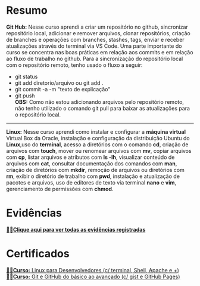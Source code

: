# Resumo

**Git Hub:** Nesse curso aprendi a criar um repositório no github, sincronizar repositório local, adicionar e remover arquivos, clonar repositórios, criação de branches e operações com branches, stashes, tags, enviar e receber atualizações através do terminal via VS Code.
Uma parte importante do curso se concentra nas boas práticas em relação aos commits e em relação ao fluxo de trabalho no github.
Para a sincronização do repositório local com o repositório remoto, tenho usado o fluxo a seguir:
- git status
- git add diretorio/arquivo ou git add .
- git commit -a -m "texto de explicação"
- git push  
**OBS:** Como não estou adicionando arquivos pelo repositório remoto, não tenho utilizado o comando git pull para baixar as atualizações para o repositório local.
---  

**Linux:** Nesse curso aprendi como instalar e configurar a **máquina virtual** Virtual Box da Oracle, instalação e configuração da distribuição Ubuntu do **Linux**,uso do **terminal**, acesso a diretórios com o comando **cd**, criação de arquivos com **touch**, mover ou renomear arquivos com **mv**, copiar arquivos com **cp**, listar arquivos e atributos com **ls -lh**, visualizar conteúdo de arquivos com **cat**, consultar documentação dos comandos com **man**, criação de diretórios com **mkdir**, remoção de arquivos ou diretórios com **rm**, exibir o diretório de trabalho com **pwd**, instalação e atualização de pacotes e arquivos, uso de editores de texto via terminal **nano** e **vim**, gerenciamento de permissões com **chmod**.

# Evidências

[🕵️‍♂️**Clique aqui para ver todas as evidências registradas** ](/Sprint%201/evidencias/README.md)


# Certificados

[🧑‍🎓**Curso:** Linux para Desenvolvedores (c/ terminal, Shell, Apache e +)](/Sprint%201/certificados/certificado_linux.pdf)  
[🧑‍🎓**Curso:** Git e GitHub do básico ao avançado (c/ gist e GitHub Pages)](/Sprint%201/certificados/certificado_git.pdf)



